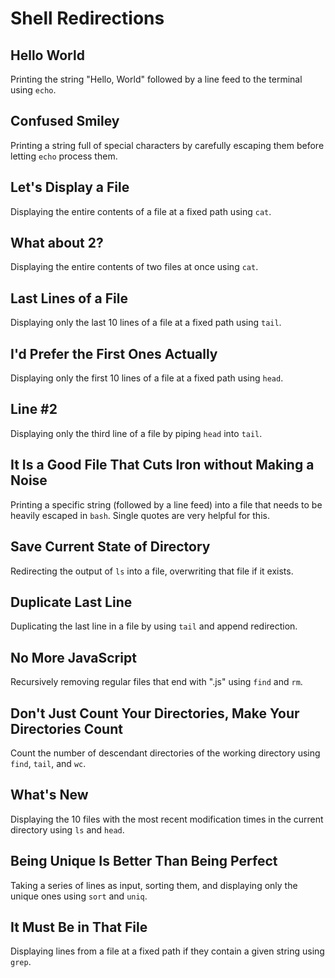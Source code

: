 # Shell Redirections

## Hello World
Printing the string "Hello, World" followed by a line feed to the terminal using `echo`.

## Confused Smiley
Printing a string full of special characters by carefully escaping them before letting `echo` process them.

## Let's Display a File
Displaying the entire contents of a file at a fixed path using `cat`.

## What about 2?
Displaying the entire contents of two files at once using `cat`.

## Last Lines of a File
Displaying only the last 10 lines of a file at a fixed path using `tail`.

## I'd Prefer the First Ones Actually
Displaying only the first 10 lines of a file at a fixed path using `head`.

## Line #2
Displaying only the third line of a file by piping `head` into `tail`.

## It Is a Good File That Cuts Iron without Making a Noise
Printing a specific string (followed by a line feed) into a file that needs to be heavily escaped in `bash`. Single quotes are very helpful for this.

## Save Current State of Directory
Redirecting the output of `ls` into a file, overwriting that file if it exists.

## Duplicate Last Line
Duplicating the last line in a file by using `tail` and append redirection.

## No More JavaScript
Recursively removing regular files that end with ".js" using `find` and `rm`.

## Don't Just Count Your Directories, Make Your Directories Count
Count the number of descendant directories of the working directory using `find`, `tail`, and `wc`.

## What's New
Displaying the 10 files with the most recent modification times in the current directory using `ls` and `head`.

## Being Unique Is Better Than Being Perfect
Taking a series of lines as input, sorting them, and displaying only the unique ones using `sort` and `uniq`.

## It Must Be in That File
Displaying lines from a file at a fixed path if they contain a given string using `grep`.
